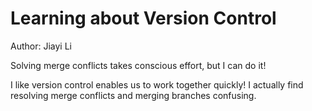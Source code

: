 # Learning about Version Control

Author: Jiayi Li

Solving merge conflicts takes conscious effort, but I can do it!

I like version control enables us to work together quickly! I actually find resolving merge conflicts and merging branches confusing. 